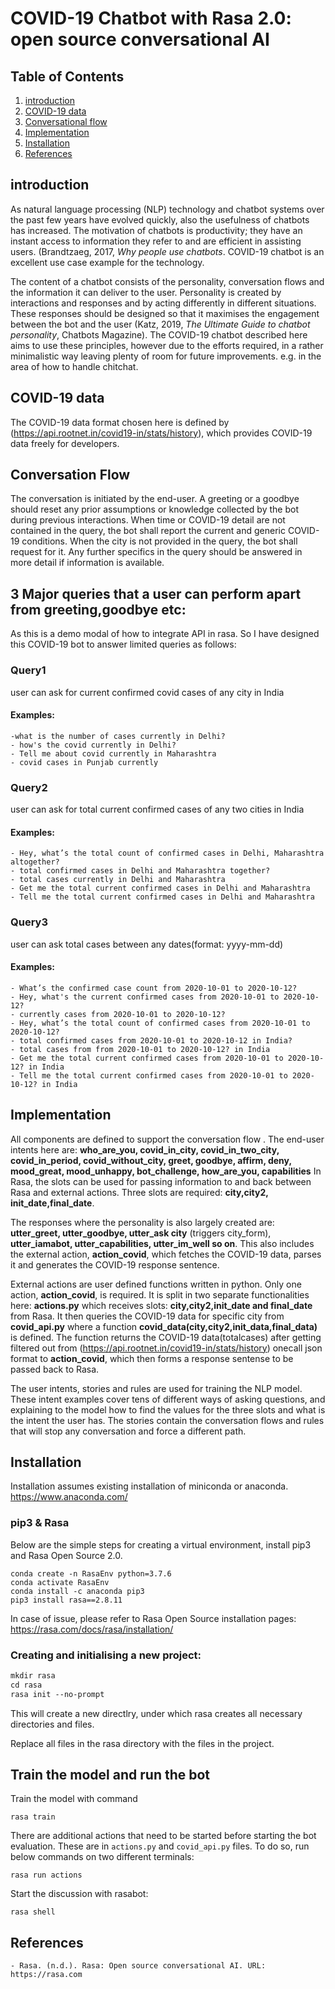 # COVID-19 Chatbot with Rasa 2.0: open source conversational AI

## Table of Contents
1. [introduction](##introduction)
2. [COVID-19 data](##COVID-19_data)
3. [Conversational flow](##Conversation_Flow)
4. [Implementation](##Implementation)
5. [Installation](##Installation)
6. [References](##References)
## introduction

As natural language processing (NLP) technology and chatbot systems over the past few years have evolved quickly, also the usefulness of chatbots has increased. The motivation of chatbots is productivity; they have an instant access to information they refer to and are efficient in assisting users. (Brandtzaeg, 2017, *Why people use chatbots*. COVID-19 chatbot is an excellent use case example for the technology.

The content of a chatbot consists of the personality, conversation flows and the information it can deliver to the user. Personality is created by interactions and responses and by acting differently in different situations. These responses should be designed so that it maximises the engagement between the bot and the user (Katz, 2019, *The Ultimate Guide to chatbot personality*, Chatbots Magazine). The COVID-19 chatbot described here aims to use these principles, however due to the efforts required, in a rather minimalistic way leaving plenty of room for future improvements. e.g. in the area of how to handle chitchat.

## COVID-19 data

The COVID-19 data format chosen here is defined by (https://api.rootnet.in/covid19-in/stats/history), which provides COVID-19 data freely for developers. 

## Conversation Flow

The conversation is initiated by the end-user. A greeting or a goodbye should reset any prior assumptions or knowledge collected by the bot during previous interactions. When time or COVID-19 detail are not contained in the query, the bot shall report the current and generic COVID-19 conditions. When the city is not provided in the query, the bot shall request for it. Any further specifics in the query should be answered in more detail if information is available. 

## 3 Major queries that a user can perform apart from greeting,goodbye etc:
As this is a demo modal of how to integrate API in rasa. So I have designed this COVID-19 bot to answer limited queries as follows:
### Query1
user can ask for current confirmed covid cases of any city in India
#### Examples:
    -what is the number of cases currently in Delhi?
    - how's the covid currently in Delhi?
    - Tell me about covid currently in Maharashtra
    - covid cases in Punjab currently

### Query2
user can ask for total current confirmed cases of any two cities in India
#### Examples:
    - Hey, what’s the total count of confirmed cases in Delhi, Maharashtra altogether?
    - total confirmed cases in Delhi and Maharashtra together?
    - total cases currently in Delhi and Maharashtra
    - Get me the total current confirmed cases in Delhi and Maharashtra
    - Tell me the total current confirmed cases in Delhi and Maharashtra

### Query3
user can ask total cases between any dates(format: yyyy-mm-dd)

#### Examples:
    - What’s the confirmed case count from 2020-10-01 to 2020-10-12?
    - Hey, what's the current confirmed cases from 2020-10-01 to 2020-10-12?
    - currently cases from 2020-10-01 to 2020-10-12?
    - Hey, what’s the total count of confirmed cases from 2020-10-01 to 2020-10-12?
    - total confirmed cases from 2020-10-01 to 2020-10-12 in India?
    - total cases from from 2020-10-01 to 2020-10-12? in India
    - Get me the total current confirmed cases from 2020-10-01 to 2020-10-12? in India
    - Tell me the total current confirmed cases from 2020-10-01 to 2020-10-12? in India



## Implementation

All components are defined to support the conversation flow . The end-user intents here are: **who_are_you, covid_in_city, covid_in_two_city, covid_in_period, covid_without_city, greet, goodbye, affirm, deny, mood_great, mood_unhappy, bot_challenge, how_are_you, capabilities**
In Rasa, the slots can be used for passing information to and back between Rasa and external actions. Three slots are required: **city,city2, init_date,final_date**.

The responses where the personality is also largely created are: **utter_greet, utter_goodbye, utter_ask city** (triggers city_form), **utter_iamabot, utter_capabilities, utter_im_well so on**. This also includes the external action, **action_covid**, which fetches the COVID-19 data, parses it and generates the COVID-19 response sentence.

External actions are user defined functions written in python. Only one action, **action_covid**, is required. It is split in two separate functionalities here: **actions.py** which receives slots: **city,city2,init_date and final_date** from Rasa. It then queries the COVID-19 data for specific city from **covid_api.py** where a function **covid_data(city,city2,init_data,final_data)** is defined. The function returns the COVID-19 data(totalcases) after getting filtered out from (https://api.rootnet.in/covid19-in/stats/history) onecall json format to **action_covid**, which then forms a response sentense to be passed back to Rasa.

The user intents, stories and rules are used for training the NLP model. These intent examples cover tens of different ways of asking questions, and explaining to the model how to find the values for the three slots and what is the intent the user has. The stories contain the conversation flows and rules that will stop any conversation and force a different path. 


## Installation
 
Installation assumes existing installation of miniconda or anaconda. 
https://www.anaconda.com/

### pip3 & Rasa

Below are the simple steps for creating a virtual environment, install pip3 and Rasa Open Source 2.0.

```
conda create -n RasaEnv python=3.7.6 
conda activate RasaEnv
conda install -c anaconda pip3
pip3 install rasa==2.8.11  
```
In case of issue, please refer to Rasa Open Source installation pages: 
https://rasa.com/docs/rasa/installation/

### Creating and initialising a new project:

```p
mkdir rasa
cd rasa
rasa init --no-prompt
```
This will create a new directlry, under which rasa creates all necessary directories and files.

Replace all files in the rasa directory with the files in the project.

## Train the model and run the bot

Train the model with command 

```
rasa train
```

There are additional actions that need to be started before starting the bot evaluation. These are in ```actions.py``` and ```covid_api.py``` files. To do so, run below commands on two different terminals: 

```
rasa run actions
```

Start the discussion with rasabot:

```
rasa shell
```



## References

    - Rasa. (n.d.). Rasa: Open source conversational AI. URL: https://rasa.com
    
    